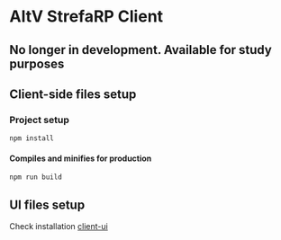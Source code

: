 # AltV StrefaRP Client

## No longer in development. Available for study purposes

## Client-side files setup
### Project setup
```
npm install
```

#### Compiles and minifies for production
```
npm run build
```

## UI files setup
Check installation [client-ui](client-ui/)
